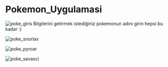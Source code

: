 # Pokemon_Uygulamasi

![poke_giris](https://github.com/user-attachments/assets/b7beb60a-4840-440d-b26d-97adc47ea3f2)
Bilgilerini getirmek istediğiniz pokemonun adını girin hepsi bu kadar :)

![poke_snorlax](https://github.com/user-attachments/assets/a1111b6b-0556-4222-8f09-a0bc17dae94b)

![poke_pyroar](https://github.com/user-attachments/assets/7f62ddb7-55c4-4015-9592-dfece1486b42)

![poke_savasci](https://github.com/user-attachments/assets/36259c22-aaee-4c5c-8d2b-a1da938cb4e4)
